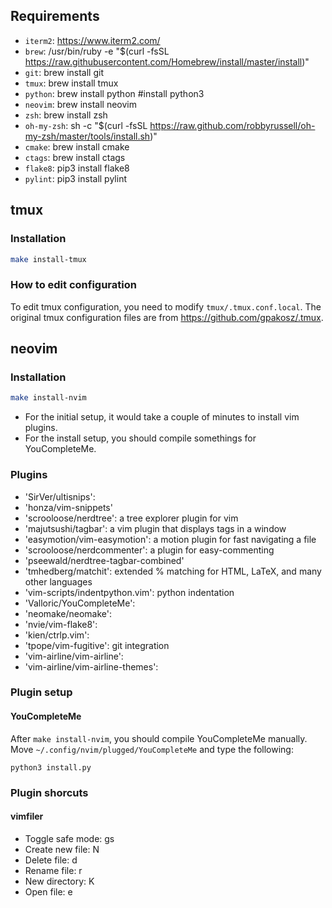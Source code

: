 
## Requirements
* `iterm2`: https://www.iterm2.com/
* `brew`: /usr/bin/ruby -e "$(curl -fsSL https://raw.githubusercontent.com/Homebrew/install/master/install)"
* `git`: brew install git
* `tmux`: brew install tmux
* `python`: brew install python #install python3
* `neovim`: brew install neovim
* `zsh`: brew install zsh
* `oh-my-zsh`: sh -c "$(curl -fsSL https://raw.github.com/robbyrussell/oh-my-zsh/master/tools/install.sh)"
* `cmake`: brew install cmake
* `ctags`: brew install ctags
* `flake8`: pip3 install flake8
* `pylint`: pip3 install pylint

## tmux
### Installation
```bash
make install-tmux
```

### How to edit configuration
To edit tmux configuration, you need to modify `tmux/.tmux.conf.local`.
The original tmux configuration files are from https://github.com/gpakosz/.tmux.

## neovim
### Installation
```bash
make install-nvim
```
* For the initial setup, it would take a couple of minutes to install vim plugins.
* For the install setup, you should compile somethings for YouCompleteMe.

### Plugins
* 'SirVer/ultisnips':
* 'honza/vim-snippets'
* 'scrooloose/nerdtree': a tree explorer plugin for vim
* 'majutsushi/tagbar': a vim plugin that displays tags in a window
* 'easymotion/vim-easymotion': a motion plugin for fast navigating a file
* 'scrooloose/nerdcommenter': a plugin for easy-commenting
* 'pseewald/nerdtree-tagbar-combined'
* 'tmhedberg/matchit': extended % matching for HTML, LaTeX, and many other languages
* 'vim-scripts/indentpython.vim': python indentation
* 'Valloric/YouCompleteMe': 
* 'neomake/neomake': 
* 'nvie/vim-flake8': 
* 'kien/ctrlp.vim': 
* 'tpope/vim-fugitive': git integration
* 'vim-airline/vim-airline': 
* 'vim-airline/vim-airline-themes':

### Plugin setup
#### YouCompleteMe
After `make install-nvim`, you should compile YouCompleteMe manually. 
Move `~/.config/nvim/plugged/YouCompleteMe` and type the following:
```
python3 install.py
```


### Plugin shorcuts
#### vimfiler
* Toggle safe mode: gs
* Create new file: N
* Delete file: d
* Rename file: r
* New directory: K
* Open file: e

